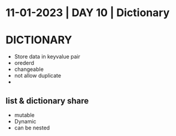 # 11-01-2023 | DAY 10 | Dictionary

# DICTIONARY
- Store data in keyvalue pair
- orederd
- changeable
- not allow duplicate
- 

## list & dictionary share
- mutable
- Dynamic
- can be nested